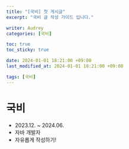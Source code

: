 ```yaml
---
title: "[국비] 첫 게시글"
excerpt: "국비 글 작성 가이드 입니다."

writer: Audrey
categories: [국비]

toc: true
toc_sticky: true

date: 2024-01-01 18:21:00 +09:00
last_modified_at: 2024-01-01 18:21:00 +09:00

tags: [국비]
---
```


# 국비
- 2023.12. ~ 2024.06.
- 자바 개발자
- 자유롭게 작성하기!